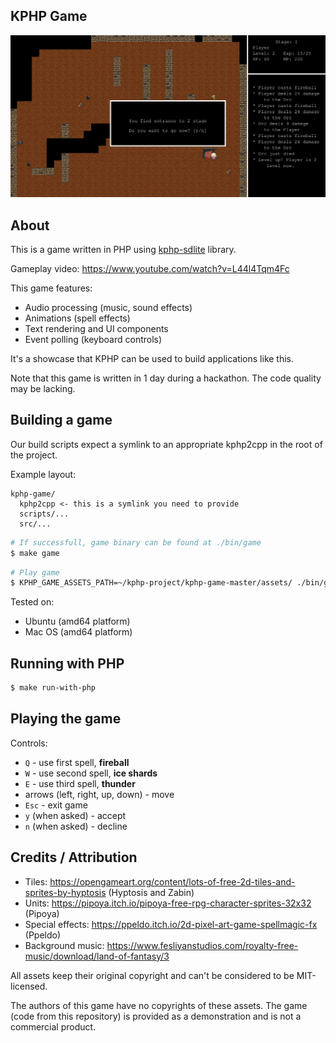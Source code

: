 ## KPHP Game

![preview](readme_pic.jpg)

## About

This is a game written in PHP using [kphp-sdlite](https://packagist.org/packages/quasilyte/kphp-sdlite) library.

Gameplay video: https://www.youtube.com/watch?v=L44l4Tqm4Fc

This game features:

* Audio processing (music, sound effects)
* Animations (spell effects)
* Text rendering and UI components
* Event polling (keyboard controls)

It's a showcase that KPHP can be used to build applications like this.

Note that this game is written in 1 day during a hackathon.
The code quality may be lacking.

## Building a game

Our build scripts expect a symlink to an appropriate kphp2cpp in the root of the project.

Example layout:

```
kphp-game/
  kphp2cpp <- this is a symlink you need to provide
  scripts/...
  src/...
```

```bash
# If successfull, game binary can be found at ./bin/game
$ make game
```

```bash
# Play game
$ KPHP_GAME_ASSETS_PATH=~/kphp-project/kphp-game-master/assets/ ./bin/game
```

Tested on:

* Ubuntu (amd64 platform)
* Mac OS (amd64 platform)

## Running with PHP

```bash
$ make run-with-php
```

## Playing the game

Controls:

* `Q` - use first spell, **fireball**
* `W` - use second spell, **ice shards**
* `E` - use third spell, **thunder**
* arrows (left, right, up, down) - move
* `Esc` - exit game
* `y` (when asked) - accept
* `n` (when asked) - decline

## Credits / Attribution

* Tiles: https://opengameart.org/content/lots-of-free-2d-tiles-and-sprites-by-hyptosis (Hyptosis and Zabin)
* Units: https://pipoya.itch.io/pipoya-free-rpg-character-sprites-32x32 (Pipoya)
* Special effects: https://ppeldo.itch.io/2d-pixel-art-game-spellmagic-fx (Ppeldo)
* Background music: https://www.fesliyanstudios.com/royalty-free-music/download/land-of-fantasy/3

All assets keep their original copyright and can't be considered to be MIT-licensed.

The authors of this game have no copyrights of these assets. The game (code from this repository) is provided as a demonstration and is not a commercial product.

